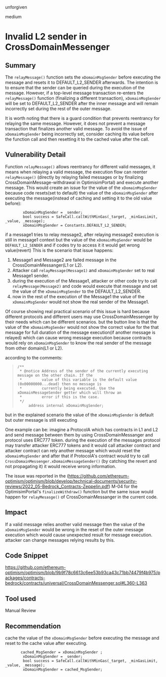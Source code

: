 unforgiven

medium

# Invalid L2 sender in CrossDomainMessenger

## Summary
The `relayMessage()` function sets the `xDomainMsgSender` before executing the message and resets it to DEFAULT_L2_SENDER afterwards. The intention is to ensure that the sender can be queried during the execution of the message. However, if a top-level message transaction re-enters the `relayMessage()` function (finalizing a different transaction), `xDomainMsgSender` will be set to DEFAULT_L2_SENDER after the inner message and will remain incorrectly set during the rest of the outer message.

It is worth noting that there is a guard condition that prevents reentrancy for relaying the same message. However, it does not prevent a message transaction that finalizes another valid message. To avoid the issue of `xDomainMsgSender` being incorrectly set, consider caching its value before the function call and then resetting it to the cached value after the call.

## Vulnerability Detail
Function `relayMessage()` allows reentrancy for different valid messages, it means when relaying a valid message, the execution flow can reenter `relayMessage()` (directly by relaying failed messages or by finalizing CrossDomainMessage-withdrawal in OptimisimPortal) and execute another message.
This would create an issue for the value of the `xDomainMsgSender` because code resets(set to default) the value of the `xDomainMsgSender` after executing the message(instead of caching and setting it to the old value before):
```solidity
        xDomainMsgSender = _sender;
        bool success = SafeCall.callWithMinGas(_target, _minGasLimit, _value, _message);
        xDomainMsgSender = Constants.DEFAULT_L2_SENDER;
```
if a message1 tries to relay message2, after relaying message2 execution is still in message1 context but the value of the `xDomainMsgSender`  would be `DEFAULT_L2_SENDER` and if codes try to access it it would get wrong value(revert)
This is the scenario that issue happens:
1. Message1 and Message2 are failed message in the CrossDomainMessanger(L1 or L2).
2. Attacker call `relayMessage(Message1)` and `xDomainMsgSender` set to real Message1 sender.
3. during the execution of the Message1, attacker or other code try to call `relayMessage(Message2)` and code would execute that message and set the value of the `xDomainMsgSender` to the DEFAULT_L2_SENDER.
4. now in the rest of the execution of the Message1 the value of the `xDomainMsgSender` would not show the real sender of the Message1.

Of course showing real practical scenario of this issue is hard because different protocols and different users may use CrossDomainMessenger by their needs which can be different scenarios. but the button line is that the value of the `xDomainMsgSender` would not show the correct value for the that message for full duration of the message execution(if another message is relayed) which can cause wrong message execution because contracts would rely on `xDomainMsgSender` to know the real sender of the message from other domain(L1 or L2).

according to the comments:
>     /**
>      * @notice Address of the sender of the currently executing message on the other chain. If the
>      *         value of this variable is the default value (0x00000000...dead) then no message is
>      *         currently being executed. Use the xDomainMessageSender getter which will throw an
>      *         error if this is the case.
>      */
>          address internal xDomainMsgSender;

but in the explained scenario the value of the `xDomainMsgSender` is default but outer message is still executing

One example can be: imagine a ProtocolA which has contracts in L1 and L2 and send message between them by using CrossDomainMessanger and protocol uses ERC777 token. during the execution of the messages protocol may transfer attacker ERC777 tokens and it would call attacker contract and attacker contract can rely another message which would reset the `xDomainMsgSender` and after that if ProtocolA's contract would try to call `CrossDomainMessenger.xDomainMessageSender()` (by catching the revert and not propagating it) it would receive wrong information.

The issue was reported in the (https://github.com/ethereum-optimism/optimism/blob/develop/technical-documents/security-reviews/2022_05-Bedrock_Contracts-Zeppelin.pdf) M-04 for the OptimisimPortal's `finalizeWithdraw()` function but the same issue would happen for `relayMesasge()` of CrossDomainMessanger in the current code.

## Impact
If a valid message relies another valid message then the value of the `xDomainMsgSender` would be wrong in the reset of the outer message execution which would cause unexpected result for message execution. attacker can change messages relying results by this.

## Code Snippet
https://github.com/ethereum-optimism/optimism/blob/9b9f78c6613c6ee53b93ca43c71bb74479f4b975/packages/contracts-bedrock/contracts/universal/CrossDomainMessenger.sol#L360-L363

## Tool used
Manual Review

## Recommendation
cache the value of the `xDomainMsgSender` before executing the message and reset to the cache value after executing.
```solidity
       cached_MsgSender = xDomainMsgSender ;
        xDomainMsgSender = _sender;
        bool success = SafeCall.callWithMinGas(_target, _minGasLimit, _value, _message);
        xDomainMsgSender = cached_MsgSender;
```